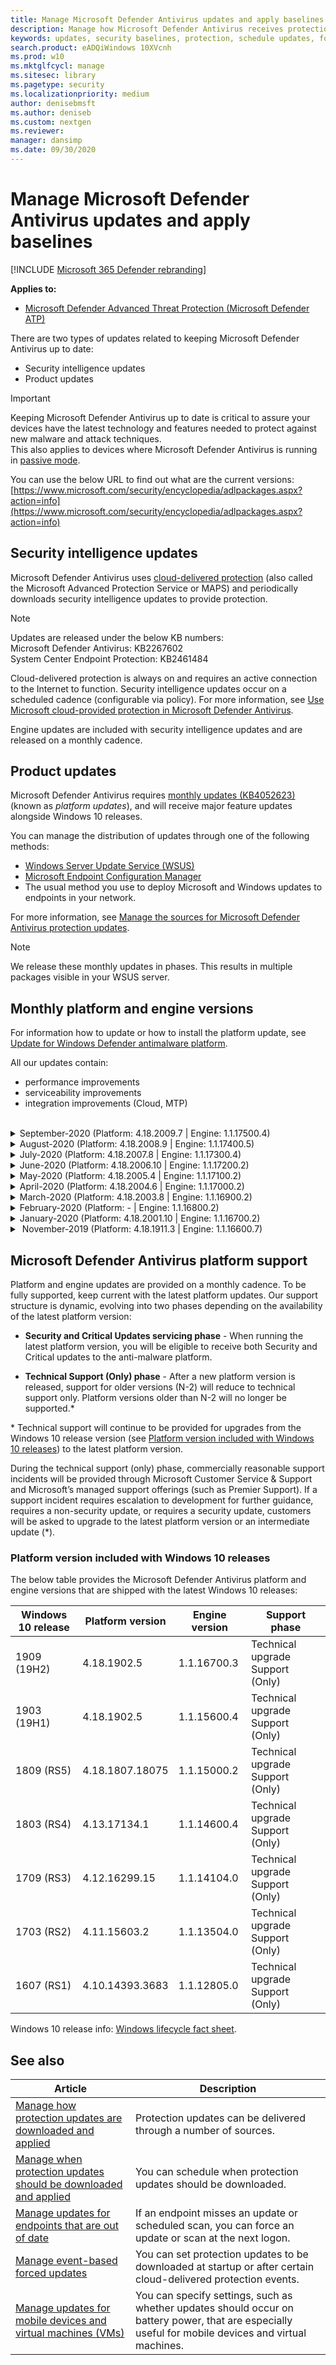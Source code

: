 ```yaml
---
title: Manage Microsoft Defender Antivirus updates and apply baselines
description: Manage how Microsoft Defender Antivirus receives protection and product updates.
keywords: updates, security baselines, protection, schedule updates, force updates, mobile updates, wsus
search.product: eADQiWindows 10XVcnh
ms.prod: w10
ms.mktglfcycl: manage
ms.sitesec: library
ms.pagetype: security
ms.localizationpriority: medium
author: denisebmsft
ms.author: deniseb
ms.custom: nextgen
ms.reviewer: 
manager: dansimp
ms.date: 09/30/2020
---
```


# Manage Microsoft Defender Antivirus updates and apply baselines

[!INCLUDE [Microsoft 365 Defender rebranding](../../includes/microsoft-defender.md)]


**Applies to:**

- [Microsoft Defender Advanced Threat Protection (Microsoft Defender ATP)](https://go.microsoft.com/fwlink/p/?linkid=2069559)

There are two types of updates related to keeping Microsoft Defender Antivirus up to date:

 - Security intelligence updates
 - Product updates

> [!IMPORTANT]
> Keeping Microsoft Defender Antivirus up to date is critical to assure your devices have the latest technology and features needed to protect against new malware and attack techniques.  
> This also applies to devices where Microsoft Defender Antivirus is running in [passive mode](https://docs.microsoft.com/windows/security/threat-protection/microsoft-defender-antivirus/microsoft-defender-antivirus-compatibility).
> 
> You can use the below URL to find out what are the current versions:
> [https://www.microsoft.com/security/encyclopedia/adlpackages.aspx?action=info](https://www.microsoft.com/security/encyclopedia/adlpackages.aspx?action=info)

## Security intelligence updates

Microsoft Defender Antivirus uses [cloud-delivered protection](utilize-microsoft-cloud-protection-microsoft-defender-antivirus.md) (also called the Microsoft Advanced Protection Service or MAPS) and periodically downloads security intelligence updates to provide protection.

> [!NOTE]
> Updates are released under the below KB numbers:  
> Microsoft Defender Antivirus: KB2267602  
> System Center Endpoint Protection: KB2461484

Cloud-delivered protection is always on and requires an active connection to the Internet to function. Security intelligence updates occur on a scheduled cadence (configurable via policy). For more information, see [Use Microsoft cloud-provided protection in Microsoft Defender Antivirus](utilize-microsoft-cloud-protection-microsoft-defender-antivirus.md). 

Engine updates are included with security intelligence updates and are released on a monthly cadence.

## Product updates

Microsoft Defender Antivirus requires [monthly updates (KB4052623)](https://support.microsoft.com/help/4052623/update-for-windows-defender-antimalware-platform) (known as *platform updates*), and will receive major feature updates alongside Windows 10 releases.

You can manage the distribution of updates through one of the following methods: 

- [Windows Server Update Service (WSUS)](https://docs.microsoft.com/mem/configmgr/protect/deploy-use/endpoint-definitions-wsus#to-synchronize-endpoint-protection-definition-updates-in-standalone-wsus)
- [Microsoft Endpoint Configuration Manager](https://docs.microsoft.com/configmgr/sum/understand/software-updates-introduction)
- The usual method you use to deploy Microsoft and Windows updates to endpoints in your network.

For more information, see [Manage the sources for Microsoft Defender Antivirus protection updates](https://docs.microsoft.com/mem/configmgr/protect/deploy-use/endpoint-definitions-wsus#to-synchronize-endpoint-protection-definition-updates-in-standalone-wsus).

> [!NOTE]
> We release these monthly updates in phases. This results in multiple packages visible in your WSUS server.

## Monthly platform and engine versions

For information how to update or how to install the platform update, see [Update for Windows Defender antimalware platform](https://support.microsoft.com/help/4052623/update-for-windows-defender-antimalware-platform).

All our updates contain:
- performance improvements
- serviceability improvements
- integration improvements (Cloud, MTP)  
<br/>
<details>
<summary> September-2020 (Platform: 4.18.2009.7 | Engine: 1.1.17500.4)</summary>

&ensp;Security intelligence update version: **1.323.2254.0**  
&ensp;Released: **October 6, 2020**  
&ensp;Platform: **4.18.2009.7**  
&ensp;Engine: **1.1.17500.4**  
&ensp;Support phase: **Security and Critical Updates**
    
### What's new
- Admin permissions are required to restore files in quarantine
- XML formatted events are now supported
- CSP support for ignoring exclusion merge
- New management interfaces for: <br/>
   - UDP Inspection
   - Network Protection on Server 2019
   - IP Address exclusions for Network Protection
- Improved visibility into TPM measurements 
- Improved Office VBA module scanning

### Known Issues
No known issues  
<br/>
</details>


<details>
<summary> August-2020 (Platform: 4.18.2008.9 | Engine: 1.1.17400.5)</summary>

&ensp;Security intelligence update version: **1.323.9.0**  
&ensp;Released: **August 27, 2020**  
&ensp;Platform: **4.18.2008.9**  
&ensp;Engine: **1.1.17400.5**  
&ensp;Support phase: **Security and Critical Updates**
    
### What's new
* Add more telemetry events
* Improved scan event telemetry
* Improved behavior monitoring for memory scans
* Improved macro streams scanning
* Added `AMRunningMode` to Get-MpComputerStatus PowerShell CmdLet

### Known Issues
No known issues  
<br/>
</details>

<details>
<summary> July-2020 (Platform: 4.18.2007.8 | Engine: 1.1.17300.4)</summary>

&ensp;Security intelligence update version: **1.321.30.0**  
&ensp;Released: **July 28, 2020**  
&ensp;Platform: **4.18.2007.8**  
&ensp;Engine: **1.1.17300.4**  
&ensp;Support phase: **Security and Critical Updates**
    
### What's new
* Improved telemetry for BITS
* Improved Authenticode code signing certificate validation

### Known Issues
No known issues  
<br/>
</details>

<details>
<summary> June-2020 (Platform: 4.18.2006.10 | Engine: 1.1.17200.2)</summary>

&ensp;Security intelligence update version: **1.319.20.0**  
&ensp;Released: **June 22, 2020**  
&ensp;Platform: **4.18.2006.10**  
&ensp;Engine: **1.1.17200.2**  
&ensp;Support phase: **Security and Critical Updates**
    
### What's new
* Possibility to specify the [location of the support logs](https://docs.microsoft.com/windows/security/threat-protection/microsoft-defender-antivirus/collect-diagnostic-data)
* Skipping aggressive catchup scan in Passive mode.
* Allow Defender to update on metered connections
* Fixed performance tuning when caching is disabled 
* Fixed registry query 
* Fixed scantime randomization in ADMX

### Known Issues
No known issues  
<br/>
</details>

<details>
<summary> May-2020 (Platform: 4.18.2005.4 | Engine: 1.1.17100.2)</summary>

&ensp;Security intelligence update version: **1.317.20.0**  
&ensp;Released: **May 26, 2020**  
&ensp;Platform: **4.18.2005.4**  
&ensp;Engine: **1.1.17100.2**  
&ensp;Support phase: **Technical upgrade Support (Only)**
    
### What's new
* Improved logging for scan events
* Improved user mode crash handling.
* Added event tracing for Tamper protection
* Fixed AMSI Sample submission
* Fixed AMSI Cloud blocking
* Fixed Security update install log

### Known Issues
No known issues  
<br/>
</details>

<details>
<summary> April-2020 (Platform: 4.18.2004.6 | Engine: 1.1.17000.2)</summary>

&ensp;Security intelligence update version: **1.315.12.0**  
&ensp;Released: **April 30, 2020**  
&ensp;Platform: **4.18.2004.6**  
&ensp;Engine: **1.1.17000.2**  
&ensp;Support phase: **Technical upgrade Support (Only)**
    
### What's new
* WDfilter improvements
* Add more actionable event data to attack surface reduction detection events
* Fixed version information in diagnostic data and WMI
* Fixed incorrect platform version in UI after platform update
* Dynamic URL intel for Fileless threat protection
* UEFI scan capability
* Extend logging for updates

### Known Issues
No known issues  
<br/>
</details>

<details>
<summary> March-2020 (Platform: 4.18.2003.8 | Engine: 1.1.16900.2)</summary>

&ensp;Security intelligence update version: **1.313.8.0**  
&ensp;Released: **March 24, 2020**  
&ensp;Platform: **4.18.2003.8**  
&ensp;Engine: **1.1.16900.4**  
&ensp;Support phase: **Technical upgrade Support (Only)**
    
### What's new

* CPU Throttling option added to [MpCmdRun](https://docs.microsoft.com/windows/security/threat-protection/microsoft-defender-antivirus/command-line-arguments-microsoft-defender-antivirus)
* Improve diagnostic capability
* reduce Security intelligence timeout (5 min)
* Extend AMSI engine internal log capability
* Improve notification for process blocking
   
### Known Issues
[**Fixed**] Microsoft Defender Antivirus is skipping files when running a scan.

<br/>
</details>

<details>

<summary> February-2020 (Platform: - | Engine: 1.1.16800.2)</summary>
  

  Security intelligence update version: **1.311.4.0**   
  Released: **February 25, 2020**  
  Platform/Client: **-**  
  Engine: **1.1.16800.2**  
  Support phase: **N/A**
     
### What's new

  
### Known Issues
No known issues
<br/>
</details>

<details>
<summary> January-2020 (Platform: 4.18.2001.10 | Engine: 1.1.16700.2)</summary>
  

Security intelligence update version: **1.309.32.0**  
Released: **January 30, 2020**  
Platform/Client: **4.18.2001.10**  
Engine: **1.1.16700.2**  
Support phase: **Technical upgrade Support (Only)**
     
### What's new

* Fixed BSOD on WS2016 with Exchange
* Support platform updates when TMP is redirected to network path
* Platform and engine versions are added to [WDSI](https://www.microsoft.com/wdsi/defenderupdates)
* extend Emergency signature update to [passive mode](https://docs.microsoft.com/windows/security/threat-protection/microsoft-defender-antivirus/microsoft-defender-antivirus-compatibility)
* Fix 4.18.1911.3 hang
   
### Known Issues
[**Fixed**] devices utilizing [modern standby mode](https://docs.microsoft.com/windows-hardware/design/device-experiences/modern-standby) may experience a hang with the Windows Defender filter driver that results in a gap of protection.  Affected machines appear to the customer as having not updated to the latest antimalware platform.  
<br/>
> [!IMPORTANT]
> This updates is needed by RS1 devices running lower version of the platform to support SHA2. <br/>This update has reboot flag for systems that are experiencing the hang issue.<br/> the This update is re-released in April 2020 and will not be superseded by newer updates to keep future availability.
<br/>
> [!IMPORTANT]
> This update is categorized as an "update" due to its reboot requirement and will only be offered with a [Windows Update](https://support.microsoft.com/help/4027667/windows-10-update)
<br/>
</details>

<details>
<summary> November-2019 (Platform: 4.18.1911.3 | Engine: 1.1.16600.7)</summary>

Security intelligence update version: **1.307.13.0**  
Released: **December 7, 2019**  
Platform: **4.18.1911.3**  
Engine: **1.1.17000.7**  
Support phase: **No support**  
     
### What's new

* Fixed MpCmdRun tracing level
* Fixed WDFilter version info
* Improve notifications (PUA)
* add MRT logs to support files
   
### Known Issues
When this update is installed, the device needs the jump package 4.10.2001.10 to be able to update to the latest platform version.
<br/>
</details>

## Microsoft Defender Antivirus platform support
Platform and engine updates are provided on a monthly cadence. To be fully supported, keep current with the latest platform updates. Our support structure is dynamic, evolving into two phases depending on the availability of the latest platform version:


* **Security and Critical Updates servicing phase** - When running the latest platform version, you will be eligible to receive both Security and Critical updates to the anti-malware platform.
 

* **Technical Support (Only) phase** - After a new platform version is released, support for older versions (N-2) will reduce to technical support only. Platform versions older than N-2 will no longer be supported.*

\* Technical support will continue to be provided for upgrades from the Windows 10 release version (see [Platform version included with Windows 10 releases](#platform-version-included-with-windows-10-releases)) to the latest platform version.

During the technical support (only) phase, commercially reasonable support incidents will be provided through Microsoft Customer Service & Support and Microsoft’s managed support offerings (such as Premier Support). If a support incident requires escalation to development for further guidance, requires a non-security update, or requires a security update, customers will be asked to upgrade to the latest platform version or an intermediate update (*).

### Platform version included with Windows 10 releases
The below table provides the Microsoft Defender Antivirus platform and engine versions that are shipped with the latest Windows 10 releases:    

|Windows 10 release  |Platform version  |Engine version |Support phase |
|-|-|-|-|
|1909  (19H2) |4.18.1902.5 |1.1.16700.3 | Technical upgrade Support (Only) |
|1903  (19H1) |4.18.1902.5 |1.1.15600.4 | Technical upgrade Support (Only) |
|1809  (RS5) |4.18.1807.18075 |1.1.15000.2 | Technical upgrade Support (Only) |
|1803  (RS4) |4.13.17134.1 |1.1.14600.4 | Technical upgrade Support (Only) |
|1709  (RS3) |4.12.16299.15 |1.1.14104.0 | Technical upgrade Support (Only) |
|1703  (RS2) |4.11.15603.2 |1.1.13504.0 | Technical upgrade Support (Only) |
|1607 (RS1) |4.10.14393.3683 |1.1.12805.0 | Technical upgrade Support (Only) |  

Windows 10 release info: [Windows lifecycle fact sheet](https://support.microsoft.com/help/13853/windows-lifecycle-fact-sheet).


## See also

Article | Description 
---|---
[Manage how protection updates are downloaded and applied](manage-protection-updates-microsoft-defender-antivirus.md) | Protection updates can be delivered through a number of sources.
[Manage when protection updates should be downloaded and applied](manage-protection-update-schedule-microsoft-defender-antivirus.md) | You can schedule when protection updates should be downloaded.
[Manage updates for endpoints that are out of date](manage-outdated-endpoints-microsoft-defender-antivirus.md) | If an endpoint misses an update or scheduled scan, you can force an update or scan at the next logon.
[Manage event-based forced updates](manage-event-based-updates-microsoft-defender-antivirus.md) | You can set protection updates to be downloaded at startup or after certain cloud-delivered protection events.
[Manage updates for mobile devices and virtual machines (VMs)](manage-updates-mobile-devices-vms-microsoft-defender-antivirus.md)| You can specify settings, such as whether updates should occur on battery power, that are especially useful for mobile devices and virtual machines.
